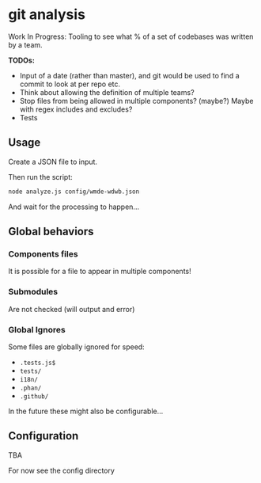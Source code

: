 # git analysis

Work In Progress: Tooling to see what % of a set of codebases was written by a team.

**TODOs:**

- Input of a date (rather than master), and git would be used to find a commit to look at per repo etc.
- Think about allowing the definition of multiple teams?
- Stop files from being allowed in multiple components? (maybe?) Maybe with regex includes and excludes?
- Tests

## Usage

Create a JSON file to input.

Then run the script:

```sh
node analyze.js config/wmde-wdwb.json
```

And wait for the processing to happen...

## Global behaviors

### Components files

It is possible for a file to appear in multiple components!

### Submodules

Are not checked (will output and error)

### Global Ignores

Some files are globally ignored for speed:

- `.tests.js$`
- `tests/`
- `i18n/`
- `.phan/`
- `.github/`

In the future these might also be configurable...

## Configuration

TBA

For now see the config directory